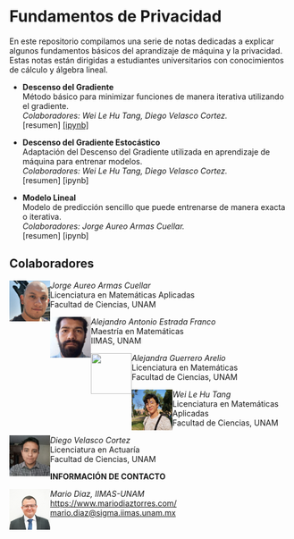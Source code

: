 # Fundamentos de Privacidad

En este repositorio compilamos una serie de notas dedicadas a explicar algunos fundamentos básicos del aprandizaje de máquina y la privacidad. Estas notas están dirigidas a estudiantes universitarios con conocimientos de cálculo y álgebra lineal.

* <b>Descenso del Gradiente</b><br>
  Método básico para minimizar funciones de manera iterativa utilizando el gradiente.<br>
  <i>Colaboradores: Wei Le Hu Tang, Diego Velasco Cortez.</i><br>
  [resumen] <a href="/GD/GD.ipynb">[ipynb]</a>

* <b>Descenso del Gradiente Estocástico</b><br>
  Adaptación del Descenso del Gradiente utilizada en aprendizaje de máquina para entrenar modelos.<br>
  <i>Colaboradores: Wei Le Hu Tang, Diego Velasco Cortez.</i><br>
  [resumen] [ipynb]

* <b>Modelo Lineal</b><br>
  Modelo de predicción sencillo que puede entrenarse de manera exacta o iterativa.<br>
  <i>Colaboradores: Jorge Aureo Armas Cuellar.</i><br>
  [resumen] [ipynb]





## Colaboradores

<img src="/IMG/JorgeArmas.jpg" width="73" height="73" align="left"/><i>Jorge Aureo Armas Cuellar</i><br>Licenciatura en Matemáticas Aplicadas<br>Facultad de Ciencias, UNAM

<img src="/IMG/AlejandroEstrada.jpg" width="73" height="73" align="left"/><i>Alejandro Antonio Estrada Franco</i><br>Maestría en Matemáticas<br>IIMAS, UNAM

<img src="https://upload.wikimedia.org/wikipedia/commons/e/e0/SNice.svg" width="73" height="73" align="left"/><i>Alejandra Guerrero Arelio</i><br>Licenciatura en Matemáticas<br>Facultad de Ciencias, UNAM

<img src="/IMG/WeiLeHu.jpg" width="73" height="73" align="left"/><i>Wei Le Hu Tang</i><br>Licenciatura en Matemáticas Aplicadas<br>Facultad de Ciencias, UNAM

<img src="/IMG/DiegoVelasco.jpg" width="73" height="73" align="left"/><i>Diego Velasco Cortez</i><br>Licenciatura en Actuaría<br>Facultad de Ciencias, UNAM



<b>INFORMACIÓN DE CONTACTO</b><br>

<img src="/IMG/MarioDiaz.jpg" width="73" height="73" align="left"/>
<i>Mario Diaz, IIMAS-UNAM</i><br>
<a href="https://www.mariodiaztorres.com/">https://www.mariodiaztorres.com/</a><br>
<a href="mailto:mario.diaz@sigma.iimas.unam.mx">mario.diaz@sigma.iimas.unam.mx</a>
